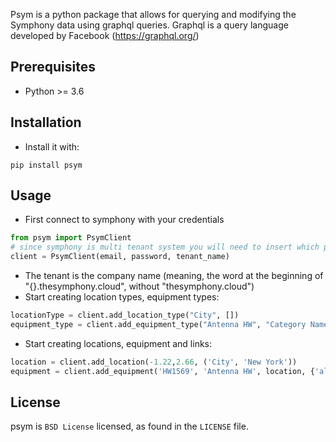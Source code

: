 Psym is a python package that allows for querying and modifying the Symphony data using graphql queries.
Graphql is a query language developed by Facebook (https://graphql.org/)

## Prerequisites

* Python >= 3.6

## Installation

* Install it with:

```
pip install psym
```

## Usage

* First connect to symphony with your credentials

```python
from psym import PsymClient
# since symphony is multi tenant system you will need to insert which partner you connect as
client = PsymClient(email, password, tenant_name)
```
  * The tenant is the company name (meaning, the word at the beginning of "{}.thesymphony.cloud", without "thesymphony.cloud")
* Start creating location types, equipment types:
```python
locationType = client.add_location_type("City", [])
equipment_type = client.add_equipment_type("Antenna HW", "Category Name", [("altitude", "int", None, True)], {}, [])
```
* Start creating locations, equipment and links:
```python
location = client.add_location(-1.22,2.66, ('City', 'New York'))
equipment = client.add_equipment('HW1569', 'Antenna HW', location, {'altitude': 53.5})
```

## License

psym is `BSD License` licensed, as found in the `LICENSE` file.
